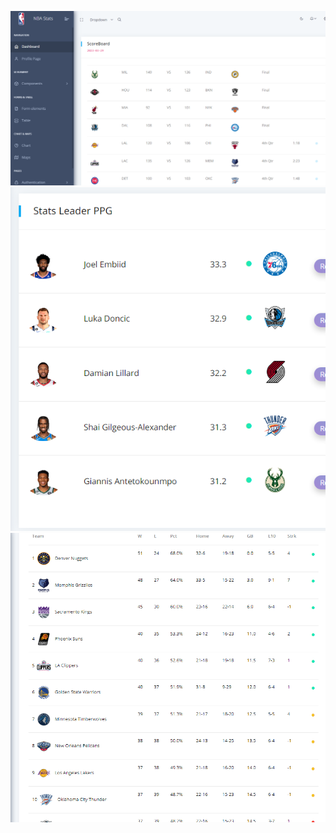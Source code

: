 ![FrontPage1](/media/frontpage1.png)
![FrontPage2](/media/frontpage2.png)
![FrontPage3](/media/frontpage3.png)
